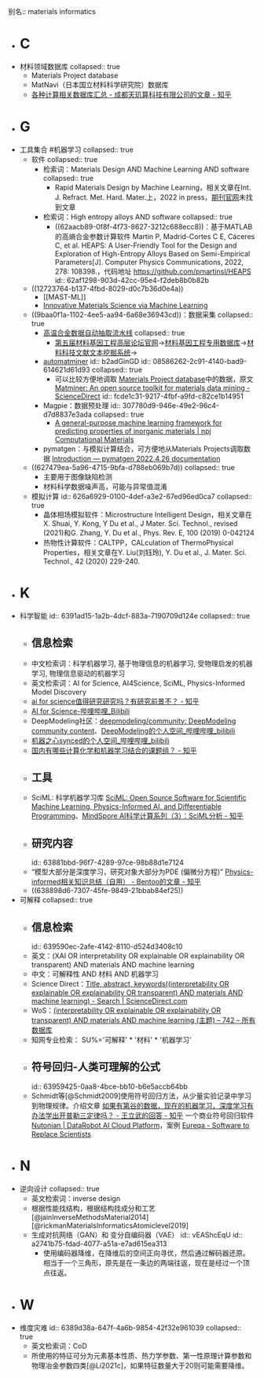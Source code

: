 别名:: materials informatics

- # C
- 材料领域数据库
  collapsed:: true
	- Materials Project database
	- MatNavi（日本国立材料科学研究院）数据库
	- [各种计算相关数据库汇总 - 成都天玑算科技有限公司的文章 - 知乎](https://zhuanlan.zhihu.com/p/424136333)
- # G
- 工具集合 #机器学习
  collapsed:: true
	- 软件
	  collapsed:: true
		- 检索词：Materials Design AND Machine Learning AND software
		  collapsed:: true
			- Rapid Materials Design by Machine Learning，相关文章在Int. J. Refract. Met. Hard. Mater.上，2022 in press，[期刊官网](https://www.sciencedirect.com/journal/international-journal-of-refractory-metals-and-hard-materials)未找到文章
		- 检索词：High entropy alloys AND software
		  collapsed:: true
			- ((62aacb89-0f8f-4f73-8627-3212c688ecc8))：基于MATLAB的高熵合金参数计算软件 Martin P, Madrid-Cortes C E, Cáceres C, et al. HEAPS: A User-Friendly Tool for the Design and Exploration of High-Entropy Alloys Based on Semi-Empirical Parameters[J]. Computer Physics Communications, 2022, 278: 108398.，代码地址 https://github.com/pmartinsl/HEAPS
			  id:: 62af1298-903d-42cc-95e4-f2deb8b0b82b
	- ((12723764-b137-4fbd-8029-d0c7b36d0e4a))
		- [[MAST-ML]]
		- [Innovative Materials Science via Machine Learning](https://onlinelibrary.wiley.com/doi/epdf/10.1002/adfm.202108044)
	- ((9baa0f1a-1102-4ee5-aa94-6a68e36943cd))：数据采集
	  collapsed:: true
		- [高温合金数据自动抽取流水线](http://superalloydigger.mgedata.cn/#/home)
		  collapsed:: true
			- [第五届材料基因工程高层论坛官网](http://www.formge.cn/forum/)->[材料基因工程专用数据库](https://www.mgedata.cn/)->[材料科技文献文本挖掘系统](https://www.mgedata.cn/paper_entry/#/)->
		- [automatminer](https://hackingmaterials.lbl.gov/automatminer/)
		  id:: b2adGinGD
		  id:: 08586262-2c91-4140-bad9-614621d61d93
		  collapsed:: true
			- 可以比较方便地调取 [Materials Project database](https://www.materialsproject.org)中的数据，原文[Matminer: An open source toolkit for materials data mining - ScienceDirect](https://www.sciencedirect.com/science/article/pii/S0927025618303252?via%3Dihub)
			  id:: fcde1c31-9217-4fbf-a9fd-c82ce1b14951
		- Magpie：数据预处理
		  id:: 307780d9-946e-49e2-96c4-d7d8837e3ada
		  collapsed:: true
			- [A general-purpose machine learning framework for predicting properties of inorganic materials | npj Computational Materials](https://www.nature.com/articles/npjcompumats201628#MOESM37)
		- pymatgen：与模拟计算结合，可方便地从Materials Projects调取数据 [Introduction — pymatgen 2022.4.26 documentation](https://pymatgen.org/)
	- ((627479ea-5a96-4715-9bfa-d788eb069b7d))
	  collapsed:: true
		- 主要用于图像缺陷检测
		- 材料科学数据噪声高，可能与异常值混淆
	- 模拟计算
	  id:: 626a6929-0100-4def-a3e2-67ed96ed0ca7
	  collapsed:: true
		- 晶体相场模拟软件：Microstructure Intelligent Design，相关文章在X. Shuai, Y. Kong, Y Du et al., J Mater. Sci. Technol., revised (2021)和G. Zhang, Y. Du et al., Phys. Rev. E, 100 (2019) 0-042124
		- 热物性计算软件：CALTPP，CALculation of ThermoPhysical Properties，相关文章在Y. Liu(刘钰玲), Y. Du et al., J. Mater. Sci. Technol., 42 (2020) 229-240.
- # K
- 科学智能
  id:: 6391ad15-1a2b-4dcf-883a-7190709d124e
  collapsed:: true
	- ## 信息检索
	- 中文检索词：科学机器学习, 基于物理信息的机器学习, 受物理启发的机器学习, 物理信息驱动的机器学习
	- 英文检索词：AI for Science, AI4Science, SciML, Physics-Informed Model Discovery
	- [ai for science值得研究研究吗？有研究前景不？ - 知乎](https://www.zhihu.com/question/547902474/answer/2768931510)
	- [AI for Science-哔哩哔哩_Bilibili](https://search.bilibili.com/all?keyword=AI%20for%20Science&from_source=webtop_search&spm_id_from=333.788&search_source=5)
	- DeepModeling社区：[deepmodeling/community: DeepModeling community content](https://github.com/deepmodeling/community)、[DeepModeling的个人空间_哔哩哔哩_bilibili](https://space.bilibili.com/626179751/)
	- [机器之心synced的个人空间_哔哩哔哩_bilibili](https://space.bilibili.com/73414544/channel/seriesdetail?sid=2146185)
	- [国内有哪些计算化学和机器学习结合的课题组？ - 知乎](https://www.zhihu.com/question/450152382)
	- ## 工具
	- SciML: 科学机器学习库 [SciML: Open Source Software for Scientific Machine Learning, Physics-Informed AI, and Differentiable Programming](https://sciml.ai/)、[MindSpore AI科学计算系列（3）：SciML分析 - 知乎](https://zhuanlan.zhihu.com/p/392470523?utm_campaign=&utm_medium=social&utm_oi=903663640190803968&utm_psn=1581573721030184960&utm_source=cn.ticktick.task)
	- ## 研究内容
	  id:: 63881bbd-96f7-4289-97ce-98b88d1e7124
	- “模型大部分是深度学习，研究对象大部分为PDE (偏微分方程)” [Physics-informed相关知识总结（自用） - Bentoo的文章 - 知乎](https://zhuanlan.zhihu.com/p/447798121)
	- ((638898d6-7307-45fe-9849-21bbab84ef25))
- 可解释
  collapsed:: true
	- ## 信息检索
	  id:: 639590ec-2afe-4142-8110-d524d3408c10
	- 英文：(XAI OR interpretability OR explainable OR explainability OR transparent) AND materials AND machine learning
	- 中文：可解释性 AND 材料 AND 机器学习
	- Science Direct：[Title, abstract, keywords((interpretability OR explainable OR explainability OR transparent) AND materials AND machine learning) - Search | ScienceDirect.com](https://www.sciencedirect.com/search?tak=%28interpretability%20OR%20explainable%20OR%20explainability%20OR%20transparent%29%20AND%20materials%20AND%20machine%20learning)
	- WoS：[(interpretability OR explainable OR explainability OR transparent) AND materials AND machine learning (主题) – 742 – 所有数据库](https://www.webofscience.com/wos/alldb/summary/884519b7-8f84-447f-ada0-41422da61bac-64d86d77/relevance/1)
	- 知网专业检索： SU%='可解释' * '材料' * '机器学习'
	- ## 符号回归-人类可理解的公式
	  id:: 63959425-0aa8-4bce-bb10-b6e5accb64bb
	- Schmidt等[@Schmidt2009]使用符号回归方法，从少量实验记录中学习到物理规律。介绍文章 [如果有第谷的数据，现在的机器学习，深度学习有办法学出开普勒三定律吗？ - 王立武的回答 - 知乎](https://www.zhihu.com/question/54349241/answer/149438152)
	  一个商业符号回归软件 [Nutonian | DataRobot AI Cloud Platform](https://www.datarobot.com/nutonian/?redirect_source=nutonian.com)，案例 [Eureqa - Software to Replace Scientists](https://singularityhub.com/2009/12/17/eureqa-software-to-replace-scientists/)
- # N
- 逆向设计
  collapsed:: true
	- 英文检索词：inverse design
	- 根据性能找结构，根据结构找成分和工艺 [@jainInverseMethodsMaterial2014][@rickmanMaterialsInformaticsAtomiclevel2019]
	- 生成对抗网络（GAN）和 变分自编码器（VAE）
	  id:: vEAShcEqU
	  id:: a2741b75-fdad-4077-a51a-e7ad615ea313
		- 使用编码器降维，在降维后的空间正向寻优，然后通过解码器还原。相当于一个三角形，原先是在一条边的两端往返，现在是经过一个顶点往返。
- # W
- 维度灾难
  id:: 6389d38a-647f-4a6b-9854-42f32e961039
  collapsed:: true
	- 英文检索词：CoD
	- 所使用的特征可分为元素基本性质、热力学参数、第一性原理计算参数和物理冶金参数四类[@Li2021c]，如果特征数量大于20则可能需要降维。
